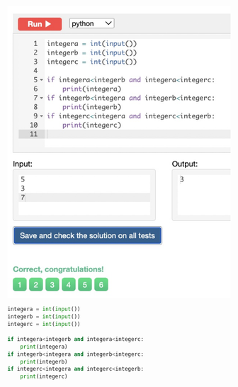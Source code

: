 ![Solution](https://github.com/KaiFig/unit-1/blob/main/Snakify/Lesson%203/Minimum_of_three_numbers.jpg)

```.py
integera = int(input())
integerb = int(input())
integerc = int(input())

if integera<integerb and integera<integerc:
    print(integera)
if integerb<integera and integerb<integerc:
    print(integerb)
if integerc<integera and integerc<integerb:
    print(integerc)
